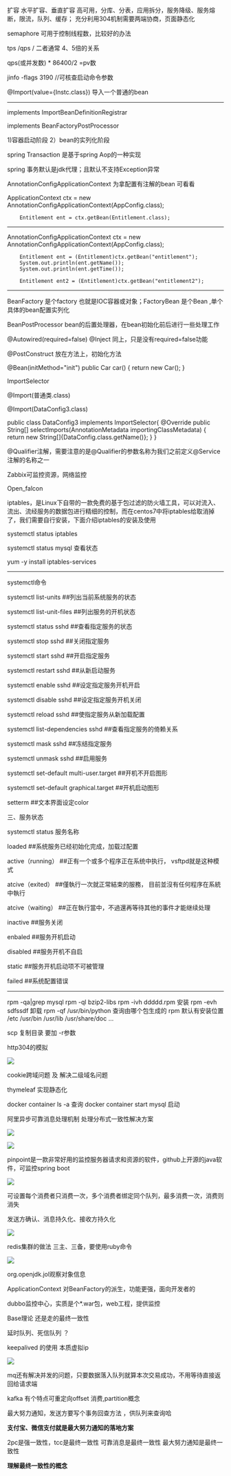 
扩容 水平扩容、垂直扩容
高可用，分库、分表，应用拆分，服务降级、服务熔断，限流，队列、缓存；  充分利用304机制需要两端协商，页面静态化

semaphore 可用于控制线程数，比较好的办法

tps /qps / 二者通常 4、5倍的关系

qps(或并发数) * 86400/2 =pv数

jinfo -flags 3190  //可核查启动命令参数

@Import(value={Instc.class})  导入一个普通的bean

-----------
implements ImportBeanDefinitionRegistrar 

implements BeanFactoryPostProcessor 

1)容器启动阶段  2）bean的实列化阶段

spring Transaction 是基于spring  Aop的一种实现

spring 事务默认是jdk代理；且默认不支持Exception异常

AnnotationConfigApplicationContext 为拿配置有注解的bean 可看看

ApplicationContext ctx = new AnnotationConfigApplicationContext(AppConfig.class);

        Entitlement ent = ctx.getBean(Entitlement.class);

---------
AnnotationConfigApplicationContext ctx = new AnnotationConfigApplicationContext(AppConfig.class);        

        Entitlement ent = (Entitlement)ctx.getBean("entitlement");
        System.out.println(ent.getName());
        System.out.println(ent.getTime());

        Entitlement ent2 = (Entitlement)ctx.getBean("entitlement2");

--------------------

BeanFactory 是个factory 也就是IOC容器或对象；FactoryBean 是个Bean ,单个具体的bean配置实列化

BeanPostProcessor bean的后置处理器，在bean初始化前后进行一些处理工作

@Autowired(required=false)
@Inject 同上，只是没有required=false功能

@PostConstruct 放在方法上，初始化方法

@Bean(initMethod="init")
public Car car() {
    return new Car();
}

ImportSelector 


@Import(普通类.class)

@Import(DataConfig3.class)

public class DataConfig3 implements ImportSelector{
    @Override
    public String[] selectImports(AnnotationMetadata importingClassMetadata) {
        return new String[]{DataConfig.class.getName()};
    }
}


@Qualifier注解，需要注意的是@Qualifier的参数名称为我们之前定义@Service注解的名称之一

Zabbix可监控资源，网络监控

Open_falcon

iptables，是Linux下自带的一款免费的基于包过滤的防火墙工具，可以对流入、流出、流经服务的数据包进行精细的控制，而在centos7中将iptables给取消掉了，我们需要自行安装，下面介绍iptables的安装及使用

systemctl status iptables

systemctl status  mysql  查看状态

yum -y install iptables-services

------------

systemctl命令

systemctl list-units            ##列出当前系统服务的状态

systemctl list-unit-files       ##列出服务的开机状态

systemctl status sshd           ##查看指定服务的状态

systemctl stop sshd             ##关闭指定服务

systemctl start sshd            ##开启指定服务

systemctl restart sshd          ##从新启动服务

systemctl enable sshd           ##设定指定服务开机开启

systemctl disable sshd          ##设定指定服务开机关闭

systemctl reload sshd           ##使指定服务从新加载配置

systemctl list-dependencies sshd    ##查看指定服务的倚赖关系

systemctl mask  sshd            ##冻结指定服务

systemctl unmask sshd           ##启用服务

systemctl set-default multi-user.target ##开机不开启图形

systemctl set-default graphical.target  ##开机启动图形

setterm                 ##文本界面设定color

三、服务状态

systemctl   status     服务名称

loaded             ##系统服务已经初始化完成，加载过配置

active（running）       ##正有一个或多个程序正在系统中执行， vsftpd就是这种模式

atcive（exited）        ##僅執行一次就正常結束的服務， 目前並沒有任何程序在系統中執行

atcive（waiting）       ##正在執行當中，不過還再等待其他的事件才能继续处理

inactive            ##服务关闭

enbaled           ##服务开机启动

disabled          ##服务开机不自启

static                ##服务开机启动项不可被管理

failed                ##系统配置错误

---------------
rpm  -qa|grep mysql
rpm  -ql  bzip2-libs
rpm -ivh ddddd.rpm   安装
rpm -evh sdfssdf  卸载
rpm -qf /usr/bin/python  查询由哪个包生成的
rpm 默认有安装位置 /etc  /usr/bin /usr/lib /usr/share/doc ...

scp 复制目录 要加 -r参数

http304的模拟

![](https://raw.githubusercontent.com/yuxhe/techbmp/master/linux%E6%93%8D%E4%BD%9C/%E5%85%B3%E4%BA%8Ehttp%E7%9A%84%E7%8A%B6%E6%80%81%E7%A0%81%E5%8F%8A304%E7%9A%84%E5%8D%8F%E5%95%86%E7%BC%93%E5%AD%98%E5%8F%AF%E4%BB%A5%E5%87%8F%E5%B0%91%E6%B5%81%E9%87%8F%E5%8F%8A%E6%9C%8D%E5%8A%A1%E5%99%A8%E5%8E%8B%E5%8A%9B.png)


cookie跨域问题 及 解决二级域名问题


thymeleaf 实现静态化

docker container ls -a  查询
docker container start mysql  启动

阿里异步可靠消息处理机制  处理分布式一致性解决方案

![](https://raw.githubusercontent.com/yuxhe/techbmp/master/MQ/%E5%88%86%E5%B8%83%E5%BC%8F%E4%BA%8B%E5%8A%A1%E5%BC%82%E6%AD%A5%E5%A4%84%E7%90%86%E6%96%B9%E6%A1%88.png)

![](https://raw.githubusercontent.com/yuxhe/techbmp/master/MQ/%E9%98%BF%E9%87%8C%E5%88%86%E5%B8%83%E5%BC%8FMq%E4%BA%8B%E5%8A%A1%E5%A4%84%E7%90%86%E6%96%B9%E5%BC%8F.png)

pinpoint是一款非常好用的监控服务器请求和资源的软件，github上开源的java软件，可监控spring boot



![](https://raw.githubusercontent.com/yuxhe/techbmp/master/MQ/Rabbitmq%E7%9A%84%E6%B6%88%E6%81%AF%E7%9B%91%E5%90%AC.png)


可设置每个消费者只消费一次，多个消费者绑定同个队列，最多消费一次，消费则消失

发送方确认、消息持久化、接收方持久化

![](https://raw.githubusercontent.com/yuxhe/techbmp/master/MQ/springboot%E6%95%B4%E5%90%88Rabbitmq.png)

redis集群的做法  三主、三备，要使用ruby命令

![](https://raw.githubusercontent.com/yuxhe/techbmp/master/MQ/%E4%BA%BA%E7%94%9F%E6%80%9D%E8%80%83%E8%AE%A4%E7%9F%A5%E8%BF%9B%E6%AD%A5%E5%BB%BA%E8%AE%AE.png)

org.openjdk.jol观察对象信息

ApplicationContext 对BeanFactory的派生，功能更强，面向开发者的

dubbo监控中心，实质是个*.war包，web工程，提供监控

Base理论 还是走的最终一致性

延时队列、死信队列 ？

keepalived 的使用 本质虚拟ip


![](https://raw.githubusercontent.com/yuxhe/techbmp/master/MQ/java%E9%98%9F%E5%88%97%E5%8F%8Akeeplive.png)

mq还有解决并发的问题，只要数据落入队列就算本次交易成功，不用等待直接返回给请求端


kafka 有个特点可重定向offset 消费,partition概念

最大努力通知，发送方要写个事务回查方法 ，供队列来查询哈

**支付宝、微信支付就是最大努力通知的落地方案**

2pc是强一致性，tcc是最终一致性 可靠消息是最终一致性 最大努力通知是最终一致性

**理解最终一致性的概念**








